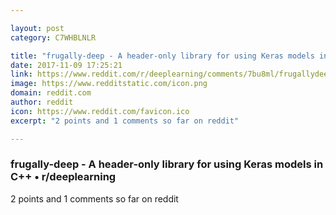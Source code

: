 ```yaml
---

layout: post
category: C7WHBLNLR

title: "frugally-deep - A header-only library for using Keras models in C++ • r/deeplearning"
date: 2017-11-09 17:25:21
link: https://www.reddit.com/r/deeplearning/comments/7bu8ml/frugallydeep_a_headeronly_library_for_using_keras/
image: https://www.redditstatic.com/icon.png
domain: reddit.com
author: reddit
icon: https://www.reddit.com/favicon.ico
excerpt: "2 points and 1 comments so far on reddit"

---
```


### frugally-deep - A header-only library for using Keras models in C++ • r/deeplearning

2 points and 1 comments so far on reddit
